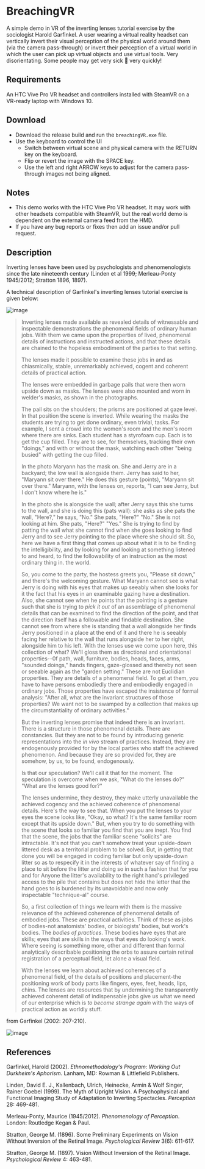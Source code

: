 # BreachingVR
A simple demo in VR of the inverting lenses tutorial exercise by the sociologist Harold Garfinkel. A user wearing a virtual reality headset can vertically invert their visual perception of the physical world around them (via the camera pass-through) or invert their perception of a virtual world in which the user can pick up virtual objects and use virtual tools. Very disorientating. Some people may get very sick 🤮 very quickly!

## Requirements
An HTC Vive Pro VR headset and controllers installed with SteamVR on a VR-ready laptop with Windows 10.

## Download
- Download the release build and run the `breachingVR.exe` file.
- Use the keyboard to control the UI
    - Switch between virtual scene and physical camera with the RETURN key on the keyboard. 
    - Flip or revert the image with the SPACE key. 
    - Use the left and right ARROW keys to adjust for the camera pass-through images not being aligned.

## Notes
- This demo works with the HTC Vive Pro VR headset. It may work with other headsets compatible with SteamVR, but the real world demo is dependent on the external camera feed from the HMD.
- If you have any bug reports or fixes then add an issue and/or pull request.

## Description
Inverting lenses have been used by psychologists and phenomenologists since the late nineteenth century (Linden et al 1999; Merleau-Ponty 1945/2012; Stratton 1896, 1897). 

A technical description of Garfinkel's inverting lenses tutorial exercise is given below:

![image](https://user-images.githubusercontent.com/34093890/74586842-e5d3e700-4feb-11ea-98bb-d8b54a702da0.png)

> Inverting lenses made available as revealed details of witnessable and inspectable
> demonstrations the phenomenal fields of ordinary human jobs. With them we
> came upon the properties of lived, phenomenal details of instructions and
> instructed actions, and that these details are chained to the hopeless embodiment
> of the parties to that setting.
>
> The lenses made it possible to examine these jobs in and as chiasmically, stable,
> unremarkably achieved, cogent and coherent details of practical action.
>
> The lenses were embedded in garbage pails that were then worn upside down
> as masks. The lenses were also mounted and worn in welder's masks, as shown
> in the photographs.
>
> The pail sits on the shoulders; the prisms are positioned at gaze level. In that
> position the scene is inverted. While wearing the masks the students are trying to
> get done ordinary, even trivial, tasks. For example, I sent a crowd into the women's
> room and the men's room where there are sinks. Each student has a styrofoam
> cup. Each is to get the cup filled. They are to see, for themselves, tracking their
> own "doings," and with or without the mask, watching each other "being busied"
> with getting the cup filled.
>
> In the photo Maryann has the mask on. She and Jerry are in a backyard; the
> low wall is alongside them. Jerry has said to her, "Maryann sit over there." He
> does this gesture (points), "Maryann sit over there." Maryann, with the lenses on,
> reports, "I can see Jerry, but I don't know where he is."
>
> In the photo she is alongside the wall; after Jerry says this she turns to the wall,
> and she is doing this (pats wall): she asks as she pats the wall, "Here?," he says,
> "No." She pats, "Here?" "No." She is not looking at him. She pats, "Here?"
> "Yes." She is trying to find by patting the wall what she cannot find when she
> goes looking to find Jerry and to see Jerry pointing to the place where she should
> sit. So, here we have a first thing that comes up about what it is to be finding the
> intelligibility, and by looking for and looking at something listened to and heard,
> to find the followability of an instruction as the most ordinary thing in. the world.
>
> So, you come to the party, the hostess greets you, "Please sit down," and there's
> the welcoming gesture. What Maryann cannot see is what Jerry is doing with his
> eyes that makes up seeably when she looks for it the fact that his eyes in an examinable
> gazing have a destination. Also, she cannot see when he points that the
> pointing is a gesture such that she is trying to _pick it out_ of an assemblage of phenomenal
> details that can be examined to find the direction of the point, and that
> the direction itself has a followable and findable destination. She cannot see from
> where she is standing that a wall alongside her finds Jerry positioned in a place at
> the end of it and there he is seeably facing her relative to the wall that runs alongside
> her to her right, alongside him to his left. With the lenses use we come upon
> here, this collection of what? We'll gloss them as directional and orientational
> properties--0f path, wall, furniture, bodies, heads, faces, arms, "sounded doings,"
> hands fingers, gaze-glossed and thereby not seen or seeable again as the "garden
> setting." These are not Euclidian properties. They are details of a phenomenal
> field. To get at them, you have to have persons embodiedly there and embodiedly
> engaged in ordinary jobs. Those properties have escaped the insistence of formal
> analysis: "After all, what are the invariant structures of those properties? We want
> not to be swamped by a collection that makes up the circumstantiality of ordinary
> activities."
>
> But the inverting lenses promise that indeed there is an invariant. There is a
> structure in those phenomenal details. There are constancies. But they are not to
> be found by introducing generic representations into the _in vivo_ stream of practices.
> Instead, they are endogenously provided for by the local parties who staff
> the achieved phenomenon. And because they are so provided for, they are somehow,
> by us, to be found, endogenously.
>
> Is that our speculation? We'll call it that for the moment. The speculation is
> overcome when we ask, "What do the lenses do?" "What are the lenses good
> for?"
>
> The lenses undermine, they destroy, they make utterly unavailable the achieved
> cogency and the achieved coherence of phenomenal details. Here's the way to see
> that. When you put the lenses to your eyes the scene looks like, "Okay, so what?
> It's the same familiar room except that its upside down." But, when you try to do
> something with the scene that looks so familiar you find that you are inept. You
> find that the scene, the jobs that the familiar scene "solicits" are intractable. It's
> not that you can't somehow treat your upside-down littered desk as a territorial
> problem to be solved. But, in getting that done you will be engaged in coding
> familiar but only upside-down litter so as to respecify it in the interests of whatever
> say of finding a place to sit before the litter and doing so in such a fashion
> that for you and for Anyone the litter's availability to the right hand's privileged
> access to the pile that contains but does not hide the letter that the hand goes to is
> burdened by its unavoidable and now only inspectable "technique-al" course.
>
> So, a first collection of things we learn with them is the massive relevance of the
> achieved coherence of phenomenal details of embodied jobs. These are practical
> activities. Think of these as jobs of bodies-not anatomists' bodies, or biologists'
> bodies, but work's bodies. The _bodies of practices_. These bodies have eyes that are
> skills; eyes that are skills in the ways that eyes do looking's work. Where seeing is
> something more, other and different than formal analytically describable positioning
> the orbs to assure certain retinal registration of a perceptual field, let alone a
> visual field.
>
> With the lenses we learn about achieved coherences of a phenomenal field, of
> the details of positions and placement-the positioning work of body parts like
> fingers, eyes, feet, heads, lips, chins. The lenses are resources that by undermining
> the transparently achieved coherent detail of indispensable jobs give us what we
> need of our enterprise which is _to become strange again_ with the ways of practical
> action as worldly stuff.

from Garfinkel (2002: 207-210).

![image](https://user-images.githubusercontent.com/34093890/74586887-9a6e0880-4fec-11ea-824c-41b91ae3bf71.png)

## References

Garfinkel, Harold (2002). _Ethnomethodology's Program: Working Out Durkheim's Aphorism_. Lanham, MD: Rowman & Littlefield Publishers.

Linden, David E. J., Kallenbach, Ulrich, Heinecke, Armin & Wolf Singer, Rainer Goebel (1999). The Myth of Upright Vision. A Psychophysical and Functional Imaging Study of Adaptation to Inverting Spectacles. _Perception_ 28: 469-481.

Merleau-Ponty, Maurice (1945/2012). _Phenomenology of Perception_. London: Routledge Kegan & Paul.

Stratton, George M. (1896). Some Preliminary Experiments on Vision Without Inversion of the Retinal Image. _Psychological Review_ 3(6): 611-617.

Stratton, George M. (1897). Vision Without Inversion of the Retinal Image. _Psychological Review_ 4: 463-481.
